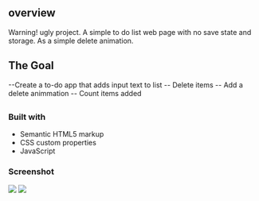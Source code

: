 ## overview
Warning! ugly project.
A simple to do list web page with no save state and storage.
As a simple delete animation.

## The Goal
--Create a to-do app that adds input text to list
-- Delete items
-- Add a delete animmation
-- Count items added 

##
### Built with

- Semantic HTML5 markup
- CSS custom properties
- JavaScript

### Screenshot

![](./screenshot/Scroll_View.png.jpg)
![](./screenshot/view.png.jpg)